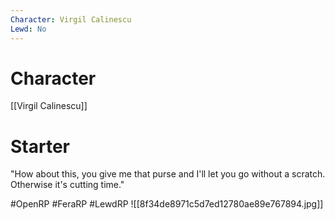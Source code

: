 ```yaml
---
Character: Virgil Calinescu
Lewd: No
---
```

# Character
[[Virgil Calinescu]]

# Starter
"How about this, you give me that purse and I'll let you go without a scratch. Otherwise it's cutting time."  

#OpenRP #FeraRP #LewdRP 
![[8f34de8971c5d7ed12780ae89e767894.jpg]]